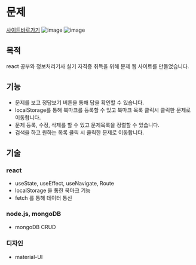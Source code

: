 # 문제

[사이트바로가기](https://ipe-silgi.du.r.appspot.com)
![image](https://user-images.githubusercontent.com/60492505/196346797-4a9be910-9880-4e3a-b2de-9bd247bc3a6b.png)
![image](https://user-images.githubusercontent.com/60492505/196346879-e10efbf9-202a-4d31-a723-bbf150e2eaeb.png)

## 목적

react 공부와 정보처리기사 실기 자격증 취득을 위해 문제 웹 사이트를 만들었습니다.

## 기능
+ 문제를 보고 정답보기 버튼을 통해 답을 확인할 수 있습니다.
+ localStorage를 통해 북마크를 등록할 수 있고 북마크 목록 클릭시 클릭한 문제로 이동합니다.
+ 문제 등록, 수정, 삭제를 할 수 있고 문제목록을 정렬할 수 있습니다.
+ 검색을 하고 원하는 목록 클릭 시 클릭한 문제로 이동합니다.

## 기술

### react
+ useState, useEffect, useNavigate, Route
+ localStorage 을 통한 북마크 기능
+ fetch 를 통해 데이터 통신

### node.js, mongoDB  
+ mongoDB CRUD

### 디자인
+ material-UI
